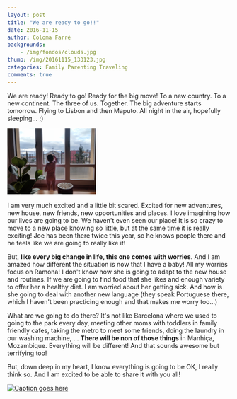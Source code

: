 ```yaml
---
layout: post
title: "We are ready to go!!"
date: 2016-11-15
author: Coloma Farré
backgrounds:
    - /img/fondos/clouds.jpg
thumb: /img/20161115_133123.jpg
categories: Family Parenting Traveling
comments: true
---
```


We are ready! Ready to go! Ready for the big move! To a new country. To a new continent. The three of us. Together. The big adventure starts tomorrow. Flying to Lisbon and then Maputo. All night in the air, hopefully sleeping... ;)

<a href="/img/IMG_20161112_084745.jpg"> <img border="0" alt="Caption goes here" src = "/img/IMG_20161112_084745.jpg" width = "200"></a>

I am very much excited and a little bit scared. Excited for new adventures, new house, new friends, new opportunities and places. I love imagining how our lives are going to be. We haven't even seen our place! It is so crazy to move to a new place knowing so little, but at the same time it is really exciting! Joe has been there twice this year, so he knows people there and he feels like we are going to really like it!

But, **like every big change in life, this one comes with worries**. And I am amazed how different the situation is now that I have a baby! All my worries focus on Ramona! I don't know how she is going to adapt to the new house and routines. If we are going to find food that she likes and enough variety to offer her a healthy diet. I am worried about her getting sick. And how is she going to deal with another new language (they speak Portuguese there, which I haven't been practicing enough and that makes me worry too...)

What are we going to do there? It's not like Barcelona where we used to going to the park every day, meeting other moms with toddlers in family friendly cafes, taking the metro to meet some friends, doing the laundry in our washing machine, ... **There will be non of those things** in Manhiça, Mozambique. Everything will be different! And that sounds awesome but terrifying too!

But, down deep in my heart, I know everything is going to be OK, I really think so. And I am excited to be able to share it with you all!


<a href="/img/blue_door.gif"> <img border="0" alt="Caption goes here" src = "/img/blue_door.gif" width = "200"></a>

